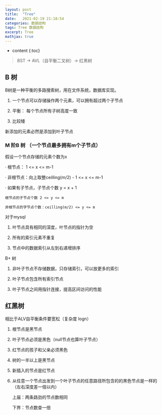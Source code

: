 ```yaml
---
layout: post
title:  "Tree"
date:   2021-02-19 21:18:54
categories: 数据结构
tags: Tree 数据结构
excerpt: Tree
mathjax: true
---
```


* content
{:toc}

> BST -> AVL（自平衡二叉树）-> 红黑树

## B 树

B树是一种平衡的多路搜索树，用在文件系统，数据库实现。

1. 一个节点可以存储操作两个元素，可以拥有超过两个子节点

2. 平衡： 每个节点所有子树高度一致

3. 比较矮

新添加的元素必然是添加到叶子节点

### M 阶B 树 （一个节点最多拥有m个子节点）

假设一个节点存储的元素个数为x

· 根节点： 1 <= x <= m-1

· 非根节点：向上取整ceilling(m/2) - 1 <= x <= m-1

· 如果有子节点，子节点个数 y = x + 1

    根节点的子节点个数 2 <= y <= m

    非根节点的字节点个数：ceilling(m/2) <= y <= m

对于mysql

1. 叶节点具有相同的深度，叶节点的指针为空

2. 所有的索引元素不重复

3. 节点中的数据索引从左到右递增排序

B+ 树

1. 非叶子节点不存储数据，只存储索引，可以放更多的索引

2. 叶子节点包含所有索引节点

3. 叶子节点之间用指针连接，提高区间访问的性能

## 红黑树

相比于ALV自平衡条件要宽松（复杂度 logn）

1. 根节点是黑节点

2. 叶子节点必须是黑色（null节点也算叶子节点）

3. 红节点的孩子和父亲必须黑色

4. 树的一半以上是黑节点

5. 新插入的节点是红节点

6. 从任意一个节点出发到一个叶子节点的任意路径所包含的的黑色节点是一样的（左右深度差一倍以内）

    上届：两条路劲的节点数相同

    下界：节点数查一倍